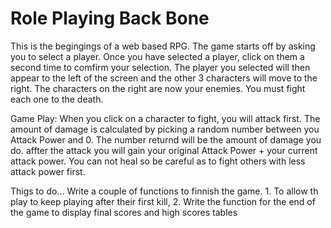 # Role Playing Back Bone

This is the begingings of a web based RPG. The game starts off by asking you to select a player. Once you have selected a player, click on them a second time to comfirm your selection. The player you selected will then appear to the left of the screen and the other 3 characters will move to the right. The characters on the right are now your enemies. You must fight each one to the death. 

Game Play:
When you click on a character to fight, you will attack first. The amount of damage is calculated by picking a random number between you Attack Power and 0. The number returnd will be the amount of damage you do. affter the attack you will gain your original Attack Power + your current attack power. You can not heal so be careful as to fight others with less attack power first. 

Thigs to do...
    Write a couple of functions to finnish the game.
    1. To allow th play to keep playing after their first kill,
    2. Write the function for the end of the game to display final scores and high scores tables


